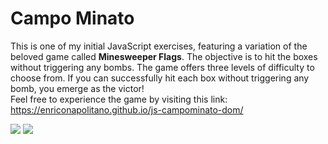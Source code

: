 # Campo Minato
This is one of my initial JavaScript exercises, featuring a variation of the beloved game called <b>Minesweeper Flags</b>. The objective is to hit the boxes without triggering any bombs. The game offers three levels of difficulty to choose from. If you can successfully hit each box without triggering any bomb, you emerge as the victor! <br> Feel free to experience the game by visiting this link: https://enriconapolitano.github.io/js-campominato-dom/

<img src="preview/preview.png">
<img src="preview/preview-winning.png">



